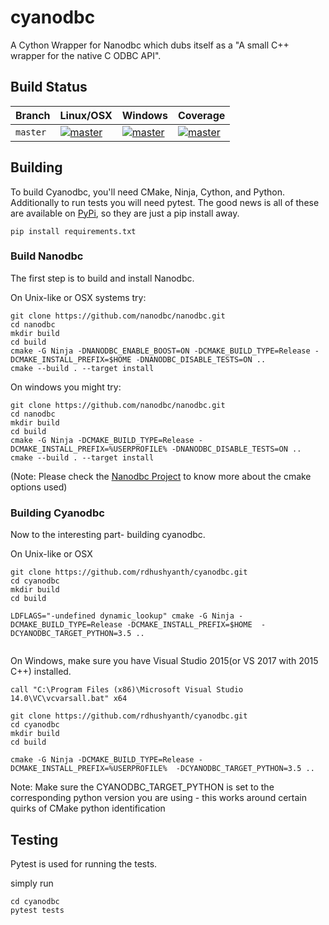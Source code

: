 # cyanodbc
A Cython Wrapper for Nanodbc  which dubs itself as a "A small C++ wrapper for the native C ODBC API".


## Build Status

| Branch |  Linux/OSX | Windows|Coverage|
|:--- |:--- |:---|:--|
| `master`  | [![master][travis-badge-master]][travis] | [![master][appveyor-badge-master]][appveyor] |[![master][coverage-badge-master]][coverage] |
 
## Building
To build Cyanodbc, you'll need CMake, Ninja, Cython, and Python. Additionally to run tests you will need pytest. The good news is all of these are available on [PyPi](https://pypi.org), so they are just a pip install away. 

```{sh}
pip install requirements.txt

```
### Build Nanodbc

The first step is to build and install Nanodbc.

On Unix-like or OSX systems try:

```{sh}
git clone https://github.com/nanodbc/nanodbc.git
cd nanodbc
mkdir build
cd build
cmake -G Ninja -DNANODBC_ENABLE_BOOST=ON -DCMAKE_BUILD_TYPE=Release -DCMAKE_INSTALL_PREFIX=$HOME -DNANODBC_DISABLE_TESTS=ON ..
cmake --build . --target install
```

On windows you might try:

```{cmd}
git clone https://github.com/nanodbc/nanodbc.git
cd nanodbc
mkdir build
cd build
cmake -G Ninja -DCMAKE_BUILD_TYPE=Release -DCMAKE_INSTALL_PREFIX=%USERPROFILE% -DNANODBC_DISABLE_TESTS=ON ..
cmake --build . --target install

```


(Note: Please check the [Nanodbc Project](https://github.com/nanodbc/nanodbc) to know more about the cmake options used)

### Building Cyanodbc

Now to the interesting part- building cyanodbc. 

On Unix-like or OSX
```{sh}
git clone https://github.com/rdhushyanth/cyanodbc.git
cd cyanodbc
mkdir build
cd build

LDFLAGS="-undefined dynamic_lookup" cmake -G Ninja -DCMAKE_BUILD_TYPE=Release -DCMAKE_INSTALL_PREFIX=$HOME  -DCYANODBC_TARGET_PYTHON=3.5 ..


```


On Windows, make sure you have Visual Studio 2015(or VS 2017 with 2015 C++) installed.

```{cmd}
call "C:\Program Files (x86)\Microsoft Visual Studio 14.0\VC\vcvarsall.bat" x64

git clone https://github.com/rdhushyanth/cyanodbc.git
cd cyanodbc
mkdir build
cd build

cmake -G Ninja -DCMAKE_BUILD_TYPE=Release -DCMAKE_INSTALL_PREFIX=%USERPROFILE%  -DCYANODBC_TARGET_PYTHON=3.5 ..

```

Note: Make sure the CYANODBC_TARGET_PYTHON is set to the corresponding python version you are using - this works around certain quirks of CMake python identification

## Testing
Pytest is used for running the tests. 

simply run 

```
cd cyanodbc
pytest tests
```


[travis]:https://travis-ci.org/rdhushyanth/cyanodbc
[travis-badge-master]:  https://travis-ci.org/rdhushyanth/cyanodbc.svg?branch=master

[appveyor]:         https://ci.appveyor.com/project/rdhushyanth/cyanodbc?branch=master
[appveyor-badge-master]:   https://img.shields.io/appveyor/ci/rdhushyanth/cyanodbc/master.svg

[coverage]: https://codecov.io/gh/rdhushyanth/cyanodbc/branch/master
[coverage-badge-master]: https://codecov.io/gh/rdhushyanth/cyanodbc/branch/master/graph/badge.svg
